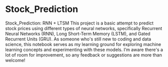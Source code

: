 # Stock_Prediction
Stock_Prediction: RNN + LTSM
This project is a basic attempt to predict stock prices using different types of neural networks, specifically Recurrent Neural Networks (RNN), Long Short-Term Memory (LSTM), and Gated Recurrent Units (GRU). As someone who's still new to coding and data science, this notebook serves as my learning ground for exploring machine learning concepts and experimenting with these models. I’m aware there's a lot of room for improvement, so any feedback or suggestions are more than welcome!
